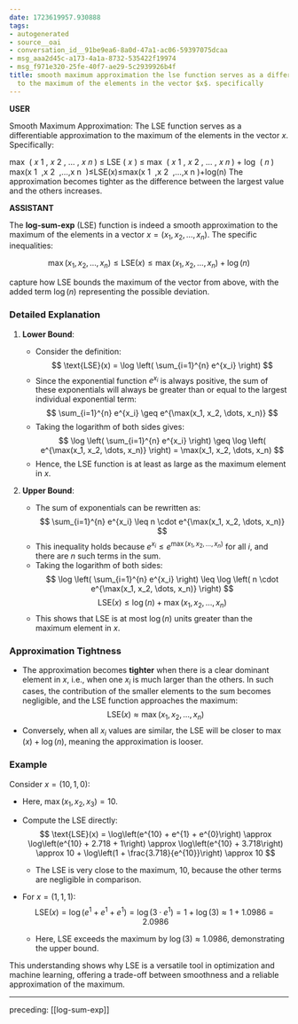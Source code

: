 ```yaml
---
date: 1723619957.930888
tags:
- autogenerated
- source__oai
- conversation_id__91be9ea6-8a0d-47a1-ac06-59397075dcaa
- msg_aaa2d45c-a173-4a1a-8732-535422f19974
- msg_f971e320-25fe-40f7-ae29-5c2939926b4f
title: smooth maximum approximation the lse function serves as a differentiable approximation
  to the maximum of the elements in the vector $x$. specifically
---
```



**USER**

Smooth Maximum Approximation: The LSE function serves as a differentiable approximation to the maximum of the elements in the vector $x$. Specifically:

max
⁡
(
𝑥
1
,
𝑥
2
,
…
,
𝑥
𝑛
)
≤
LSE
(
𝑥
)
≤
max
⁡
(
𝑥
1
,
𝑥
2
,
…
,
𝑥
𝑛
)
+
log
⁡
(
𝑛
)
max(x 
1
​
 ,x 
2
​
 ,…,x 
n
​
 )≤LSE(x)≤max(x 
1
​
 ,x 
2
​
 ,…,x 
n
​
 )+log(n)
The approximation becomes tighter as the difference between the largest value and the others increases.


**ASSISTANT**

The **log-sum-exp** (LSE) function is indeed a smooth approximation to the maximum of the elements in a vector $x = (x_1, x_2, \dots, x_n)$. The specific inequalities:

$$
\max(x_1, x_2, \dots, x_n) \leq \text{LSE}(x) \leq \max(x_1, x_2, \dots, x_n) + \log(n)
$$

capture how LSE bounds the maximum of the vector from above, with the added term $\log(n)$ representing the possible deviation.

### Detailed Explanation

1. **Lower Bound**: 
   - Consider the definition:
     $$
     \text{LSE}(x) = \log \left( \sum_{i=1}^{n} e^{x_i} \right)
     $$
   - Since the exponential function $e^{x_i}$ is always positive, the sum of these exponentials will always be greater than or equal to the largest individual exponential term:
     $$
     \sum_{i=1}^{n} e^{x_i} \geq e^{\max(x_1, x_2, \dots, x_n)}
     $$
   - Taking the logarithm of both sides gives:
     $$
     \log \left( \sum_{i=1}^{n} e^{x_i} \right) \geq \log \left( e^{\max(x_1, x_2, \dots, x_n)} \right) = \max(x_1, x_2, \dots, x_n)
     $$
   - Hence, the LSE function is at least as large as the maximum element in $x$.

2. **Upper Bound**: 
   - The sum of exponentials can be rewritten as:
     $$
     \sum_{i=1}^{n} e^{x_i} \leq n \cdot e^{\max(x_1, x_2, \dots, x_n)}
     $$
   - This inequality holds because $e^{x_i} \leq e^{\max(x_1, x_2, \dots, x_n)}$ for all $i$, and there are $n$ such terms in the sum.
   - Taking the logarithm of both sides:
     $$
     \log \left( \sum_{i=1}^{n} e^{x_i} \right) \leq \log \left( n \cdot e^{\max(x_1, x_2, \dots, x_n)} \right)
     $$
     $$
     \text{LSE}(x) \leq \log(n) + \max(x_1, x_2, \dots, x_n)
     $$
   - This shows that LSE is at most $\log(n)$ units greater than the maximum element in $x$.

### Approximation Tightness

- The approximation becomes **tighter** when there is a clear dominant element in $x$, i.e., when one $x_i$ is much larger than the others. In such cases, the contribution of the smaller elements to the sum becomes negligible, and the LSE function approaches the maximum:
  $$
  \text{LSE}(x) \approx \max(x_1, x_2, \dots, x_n)
  $$
- Conversely, when all $x_i$ values are similar, the LSE will be closer to $\max(x) + \log(n)$, meaning the approximation is looser.

### Example

Consider $x = (10, 1, 0)$:

- Here, $\max(x_1, x_2, x_3) = 10$.
- Compute the LSE directly:
  $$
  \text{LSE}(x) = \log\left(e^{10} + e^{1} + e^{0}\right) \approx \log\left(e^{10} + 2.718 + 1\right) \approx \log\left(e^{10} + 3.718\right) \approx 10 + \log\left(1 + \frac{3.718}{e^{10}}\right) \approx 10
  $$
  - The LSE is very close to the maximum, 10, because the other terms are negligible in comparison.

- For $x = (1, 1, 1)$:
  $$
  \text{LSE}(x) = \log\left(e^{1} + e^{1} + e^{1}\right) = \log\left(3 \cdot e^{1}\right) = 1 + \log(3) \approx 1 + 1.0986 = 2.0986
  $$
  - Here, LSE exceeds the maximum by $\log(3) \approx 1.0986$, demonstrating the upper bound.

This understanding shows why LSE is a versatile tool in optimization and machine learning, offering a trade-off between smoothness and a reliable approximation of the maximum.


---

preceding: [[log-sum-exp]]